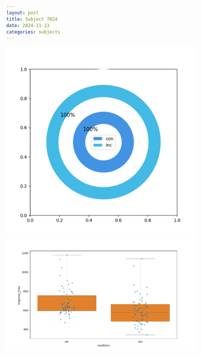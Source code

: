 ```yaml
---
layout: post
title: Subject 7024
date: 2024-11-13
categories: subjects
---
```


![](data/7024/run-8/7024_accuracy_by_condition.png)
![](data/7024/run-8/7024_rt.png)
